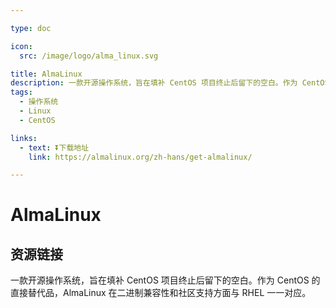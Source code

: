 ```yaml
---

type: doc

icon:
  src: /image/logo/alma_linux.svg

title: AlmaLinux
description: 一款开源操作系统，旨在填补 CentOS 项目终止后留下的空白。作为 CentOS 的直接替代品，AlmaLinux 在二进制兼容性和社区支持方面与 RHEL 一一对应。
tags:
  - 操作系统
  - Linux
  - CentOS

links:
  - text: ⏬下载地址
    link: https://almalinux.org/zh-hans/get-almalinux/

---
```


<ShowLogo />

# AlmaLinux

<ShowTags />

<ShowBreadcrumb />

## 资源链接

<ShowLinks />

一款开源操作系统，旨在填补 CentOS 项目终止后留下的空白。作为 CentOS 的直接替代品，AlmaLinux 在二进制兼容性和社区支持方面与 RHEL 一一对应。
